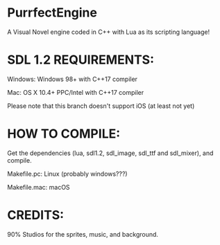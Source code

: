 # PurrfectEngine
A Visual Novel engine coded in C++ with Lua as its scripting language!

# SDL 1.2 REQUIREMENTS:

Windows: Windows 98+ with C++17 compiler

Mac: OS X 10.4+ PPC/Intel with C++17 compiler

Please note that this branch doesn't support iOS (at least not yet)

# HOW TO COMPILE:

Get the dependencies (lua, sdl1.2, sdl_image, sdl_ttf and sdl_mixer), and compile.

Makefile.pc: Linux (probably windows???)

Makefile.mac: macOS


# CREDITS:

90% Studios for the sprites, music, and background.
